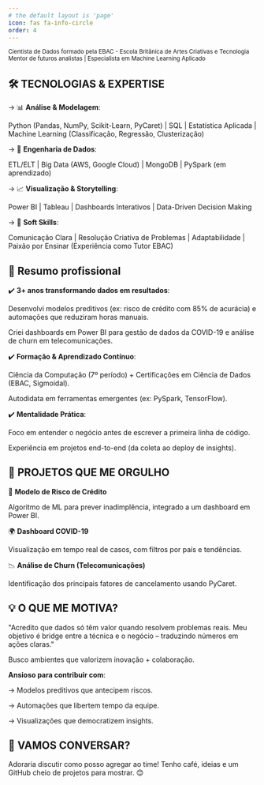 ```yaml
---
# the default layout is 'page'
icon: fas fa-info-circle
order: 4
---
```


<sub>Cientista de Dados formado pela EBAC - Escola Britânica de Artes Criativas e Tecnologia
Mentor de futuros analistas | Especialista em Machine Learning Aplicado</sub>

## 🛠️ TECNOLOGIAS & EXPERTISE

→ 📊 **Análise & Modelagem**:

Python (Pandas, NumPy, Scikit-Learn, PyCaret) | SQL | Estatística Aplicada | Machine Learning (Classificação, Regressão, Clusterização)

→ 🚀 **Engenharia de Dados**:

ETL/ELT | Big Data (AWS, Google Cloud) | MongoDB | PySpark (em aprendizado)

→ 📈 **Visualização & Storytelling**:

Power BI | Tableau | Dashboards Interativos | Data-Driven Decision Making

→ 🧠 **Soft Skills**:

Comunicação Clara | Resolução Criativa de Problemas | Adaptabilidade | Paixão por Ensinar (Experiência como Tutor EBAC)

## 🎯 Resumo profissional

✔️ **3+ anos transformando dados em resultados**:

Desenvolvi modelos preditivos (ex: risco de crédito com 85% de acurácia) e automações que reduziram horas manuais.

Criei dashboards em Power BI para gestão de dados da COVID-19 e análise de churn em telecomunicações.

✔️ **Formação & Aprendizado Contínuo**:

Ciência da Computação (7º período) + Certificações em Ciência de Dados (EBAC, Sigmoidal).

Autodidata em ferramentas emergentes (ex: PySpark, TensorFlow).

✔️ **Mentalidade Prática**:

Foco em entender o negócio antes de escrever a primeira linha de código.

Experiência em projetos end-to-end (da coleta ao deploy de insights).

## 🚀 PROJETOS QUE ME ORGULHO

🤖 **Modelo de Risco de Crédito**

Algoritmo de ML para prever inadimplência, integrado a um dashboard em Power BI.

🌍 **Dashboard COVID-19**

Visualização em tempo real de casos, com filtros por país e tendências.

📉 **Análise de Churn (Telecomunicações)**

Identificação dos principais fatores de cancelamento usando PyCaret.

## 💡 O QUE ME MOTIVA?

"Acredito que dados só têm valor quando resolvem problemas reais. Meu objetivo é bridge entre a técnica e o negócio – traduzindo números em ações claras."

Busco ambientes que valorizem inovação + colaboração.

**Ansioso para contribuir com**:

→ Modelos preditivos que antecipem riscos.

→ Automações que libertem tempo da equipe.

→ Visualizações que democratizem insights.

## 📩 VAMOS CONVERSAR?
Adoraria discutir como posso agregar ao time! Tenho café, ideias e um GitHub cheio de projetos para mostrar. 😊
